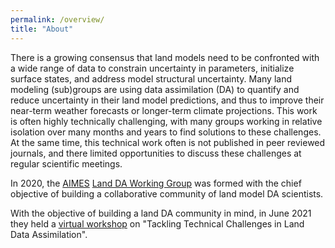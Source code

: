 ```yaml
---
permalink: /overview/
title: "About"
---
```


There is a growing consensus that land models need to be confronted with a wide range of data to constrain uncertainty in parameters, initialize surface states, and address model structural uncertainty. Many land modeling (sub)groups are using data assimilation (DA) to quantify and reduce uncertainty in their land model predictions, and thus to improve their near-term weather forecasts or longer-term climate projections. This work is often highly technically challenging, with many groups working in relative isolation over many months and years to find solutions to these challenges. At the same time, this technical work often is not published in peer reviewed journals, and there limited opportunities to discuss these challenges at regular scientific meetings. 

In 2020, the [AIMES](https://aimesproject.org) [Land DA Working Group](https://aimesproject.org/ldawg/) was formed with the chief objective of building a collaborative community of land model DA scientists. 

With the objective of building a land DA community in mind, in June 2021 they held a [virtual workshop](https://aimesproject.org/lda_workshop/) on "Tackling Technical Challenges in Land Data Assimilation". 
